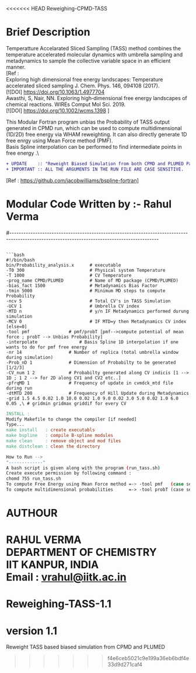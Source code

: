 <<<<<<< HEAD
Reweighing-CPMD-TASS

# Brief Description

Temperatture Accelarated Sliced Sampling (TASS) method combines the temperature accelerated molecular dynamics with umbrella sampling and
metadynamics to sample the collective variable space in an efficient manner. \
[Ref :\
Exploring high dimensional free energy landscapes: Temperature accelerated sliced sampling J. Chem. Phys. 146, 094108 (2017).\
[![DOI] https://doi.org/10.1063/1.4977704 \
Awasthi, S, Nair, NN. Exploring high‐dimensional free energy landscapes of chemical reactions. WIREs Comput Mol Sci. 2019.\
[![DOI]  https://doi.org/10.1002/wcms.1398 ]

This Modular Fortran program unbias the Probability of TASS output generated in CPMD run, which can be used to compute multidimensional (1D/2D) free energy via WHAM reweighting. It can also directly generate 1D free enrgy using Mean Force method (PMF). \
Basis Spline interpolation can be performed to find intermediate points in free energy .\

```diff
+ UPDATE    :: "Reweight Biased Simulation from both CPMD and PLUMED Packages."
+ IMPORTANT :: ALL THE ARGUMENTS IN THE RUN FILE ARE CASE SENSITIVE.
```
[Ref : https://github.com/jacobwilliams/bspline-fortran]

# Modular Code Written by :- Rahul Verma
#---------------------------------------------------------------------------------------------------------------------------------------------
```

```bash
#!/bin/bash
bin/Probability_analysis.x 	 	# executable
-T0 300                 		# Physical system Temperature
-T 1000                 		# CV Temperature
-prog_name CPMD/PLUMED			# Name of MD package (CPMD/PLUMED)
-bias_fact 1500         		# Metadynamics Bias Factor
-tmin 5000              		# Minimum MD steps to compute Probability
-ncv 5                  		# Total CV's in TASS Simulation
-UCV 1                  		# Umbrella CV index
-MTD n                  		# y/n IF Metadynamics performed durung simulation
-MCV 0                  		# IF MTD=y then Metadynamics CV index [else=0]
-tool pmf		 		# pmf/probT [pmf-->compute potential of mean force ; probT --> Unbias Probability]
-interpolate		 		# Basis Spline 1D interpolation if one wants to do for pmf free energy
-nr 14			 		# Number of replica (total umbrella window during simulation)
-Prob_nD 1				# Dimension of Probabilty to be generated [1/2/3]
-CV_num	1 2				# Probabilty generated along CV indicis [1 --> 1D ; 1 2 --> for 2D along CV1 and CV2 etc..]
-pfrqMD 1				# Frequency of update in cvmdck_mtd file during run
-dtMTD 200				# Frequency of Hill Update during Metadynamics
-grid 1.5 4.5 0.02 1.0 10.0 0.02 1.0 9.0 0.02 3.0 5.0 0.02 1.0 6.0 0.05 ,\ # gridmin gridmax griddif for every CV
```

```Makefile
INSTALL :
Modify Makefile to change the compiler [if needed]
Type...
make install   : create executabls
make bspline   : compile B-spline modules
make clean     : remove object and mod files
make distclean : clean the directory
```

```bash
How to Run -->
"-------------"
A bash script is given along with the program (run_tass.sh) 
Create execute permission by following command :
chomd 755 run_tass.sh
To compute Free Energy using Mean Force method =-> -tool pmf   (case sensitive)
To compute multidimensional probabilities      =-> -tool probT (case sensitive)
```

# AUTHOUR

RAHUL VERMA \
DEPARTMENT OF CHEMISTRY \
IIT KANPUR, INDIA \
Email : vrahul@iitk.ac.in
=======
# Reweighing-TASS-1.1
# version 1.1
Reweight TASS based biased simulation from CPMD and PLUMED 
>>>>>>> f4e6ceb5021c9e199a36eb6bdf4e33d9d271caf4
